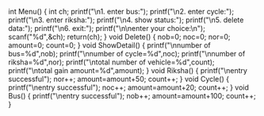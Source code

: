 int Menu()
{
  int ch;
  printf("\n1. enter bus:");
  printf("\n2. enter cycle:");
  printf("\n3. enter riksha:");
  printf("\n4. show status:");
  printf("\n5. delete data:");
  printf("\n6. exit:");
  printf("\n\nenter your choice:\n");
  scanf("%d",&ch);
  return(ch);
}
void Delete()
{
 nob=0;
 noc=0;
 nor=0;
 amount=0;
 count=0;
}
void ShowDetail()
{
 printf("\nnumber of bus=%d",nob);
 printf("\nnumber of cycle=%d",noc);
 printf("\nnumber of riksha=%d",nor);
 printf("\ntotal number of vehicle=%d",count);
 printf("\ntotal gain amount=%d",amount);
}
void Riksha()
{
 printf("\nentry successful");
 nor++;
 amount=amount+50;
 count++;
}
void Cycle()
{
 printf("\nentry successful");
 noc++;
 amount=amount+20;
 count++;
}
void Bus()
{
 printf("\nentry successful");
  nob++;
  amount=amount+100;
  count++;
}
